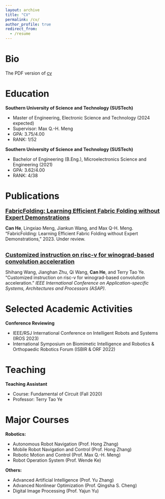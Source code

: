 ```yaml
---
layout: archive
title: "CV"
permalink: /cv/
author_profile: true
redirect_from:
  - /resume
---
```


<!-- {% include base_path %} -->

Bio
=====
The PDF version of [cv](../files/CV.pdf)


Education
======
**Southern University of Science and Technology (SUSTech)**
* Master of Engineering, Electronic Science and Technology (2024 expected)
* Supervisor: Max Q.-H. Meng
* GPA: 3.75/4.00
* RANK: 1/52

**Southern University of Science and Technology (SUSTech)** 
* Bachelor of Engineering (B.Eng.), Microelectronics Science and Engineering (2021)
* GPA: 3.62/4.00
* RANK: 4/38


<!-- Work experience
======
* Summer 2015: Research Assistant
  * Github University
  * Duties included: Tagging issues
  * Supervisor: Professor Git

* Fall 2015: Research Assistant
  * Github University
  * Duties included: Merging pull requests
  * Supervisor: Professor Hub -->
  
<!-- Skills
======
* Skill 1
* Skill 2
  * Sub-skill 2.1
  * Sub-skill 2.2
  * Sub-skill 2.3
* Skill 3 -->

Publications
======
[<font size=4>**FabricFolding: Learning Efficient Fabric Folding without Expert Demonstrations**</font>](https://arxiv.org/pdf/2303.06587.pdf)

**Can He**, Lingxiao Meng, Jiankun Wang, and Max Q-H. Meng. “FabricFolding: Learning Efficient Fabric Folding without Expert Demonstrations,” 2023. Under review.
</br>
</br>

[<font size=4>**Customized instruction on risc-v for winograd-based convolution acceleration**</font>](https://ieeexplore.ieee.org/abstract/document/9516614)


Shihang Wang, Jianghan Zhu, Qi Wang, **Can He**, and Terry Tao Ye. “Customized instruction on risc-v for winograd-based convolution acceleration.” *IEEE International Conference on Application-specific Systems, Architectures and Processors (ASAP)*.
  
<!-- Talks
======
  <ul>{% for post in site.talks %}
    {% include archive-single-talk-cv.html %}
  {% endfor %}</ul> -->

Selected Academic Activities
======
**Conference Reviewing**

* IEEE/RSJ International Conference on Intelligent Robots and Systems (IROS 2023)
* International Symposium on Biomimetic Intelligence and Robotics & Orthopaedic Robotics Forum
(ISBIR & ORF 2022)

  
Teaching
======
**Teaching Assistant**

* Course: Fundamental of Circuit (Fall 2020) 
* Professor: Terry Tao Ye
  
Major Courses
======
**Robotics:**
* Autonomous Robot Navigation (Prof. Hong Zhang)
* Mobile Robot Navigation and Control (Prof. Hong Zhang)
* Robotic Motion and Control (Prof. Max Q.-H. Meng)
* Robot Operation System (Prof. Wende Ke)

**Others:**
* Advanced Artificial Intelligence (Prof. Yu Zhang)
* Advanced Nonlinear Optimization (Prof. Qingsha S. Cheng)
* Digital Image Processing (Prof. Yajun Yu)